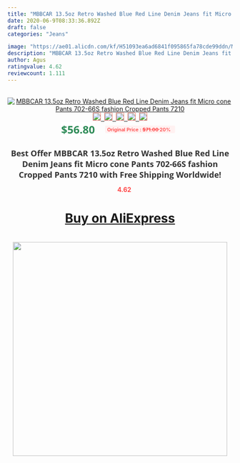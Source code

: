 ```yaml
---
title: "MBBCAR 13.5oz Retro Washed Blue Red Line Denim Jeans fit Micro cone Pants 702-66S fashion Cropped Pants 7210"
date: 2020-06-9T08:33:36.892Z
draft: false
categories: "Jeans"

image: "https://ae01.alicdn.com/kf/H51093ea6ad6841f095865fa78cde99ddn/MBBCAR-13-5oz-Retro-Washed-Blue-Red-Line-Denim-Jeans-fit-Micro-cone-Pants-702-66S.jpg"
description: "MBBCAR 13.5oz Retro Washed Blue Red Line Denim Jeans fit Micro cone Pants 702-66S fashion Cropped Pants 7210"
author: Agus
ratingvalue: 4.62
reviewcount: 1.111
---
```

<br>
<div style="text-align: center;">
<a href="https://s.click.aliexpress.com/e/_AAGghJ" target="_blank" rel="nofollow noopener noreferrer"><img alt="MBBCAR 13.5oz Retro Washed Blue Red Line Denim Jeans fit Micro cone Pants 702-66S fashion Cropped Pants 7210" class="magnifier-image" src="https://ae01.alicdn.com/kf/H51093ea6ad6841f095865fa78cde99ddn/MBBCAR-13-5oz-Retro-Washed-Blue-Red-Line-Denim-Jeans-fit-Micro-cone-Pants-702-66S.jpg_640x640.jpg">
<br>
<img style="border:1px solid salmon" src="https://ae01.alicdn.com/kf/H51093ea6ad6841f095865fa78cde99ddn/MBBCAR-13-5oz-Retro-Washed-Blue-Red-Line-Denim-Jeans-fit-Micro-cone-Pants-702-66S.jpg_120x120.jpg">&nbsp;&nbsp;<img style="border:1px solid salmon" src="https://ae01.alicdn.com/kf/H85bb1538bae1478a9b152aa6ad8eb62cp/MBBCAR-13-5oz-Retro-Washed-Blue-Red-Line-Denim-Jeans-fit-Micro-cone-Pants-702-66S.jpg_120x120.jpg">&nbsp;&nbsp;<img style="border:1px solid salmon" src="https://ae01.alicdn.com/kf/He4f4277a5c3242c3ad1bdc639d76f47bR/MBBCAR-13-5oz-Retro-Washed-Blue-Red-Line-Denim-Jeans-fit-Micro-cone-Pants-702-66S.jpg_120x120.jpg">&nbsp;&nbsp;<img style="border:1px solid salmon" src="https://ae01.alicdn.com/kf/Haf979e48ac1a45b29c5bc1a240f199a7S/MBBCAR-13-5oz-Retro-Washed-Blue-Red-Line-Denim-Jeans-fit-Micro-cone-Pants-702-66S.jpg_120x120.jpg">&nbsp;&nbsp;<img style="border:1px solid salmon" src="https://ae01.alicdn.com/kf/H96e51f0e05ba4b6eb461d8c299b26446y/MBBCAR-13-5oz-Retro-Washed-Blue-Red-Line-Denim-Jeans-fit-Micro-cone-Pants-702-66S.jpg_120x120.jpg"></a></div><br0>
<div style="text-align: center;"><span style="background-color: white; border: 0px; box-sizing: border-box; color: seagreen; display: inline-block; font-family: &quot;open sans&quot; , &quot;arial&quot; , &quot;helvetica&quot; , sans-serif , &quot;heiti&quot;; font-size: 24px; font-stretch: inherit; font-weight: 700; line-height: inherit; margin: 0px 10px 0px 0px; padding: 0px; vertical-align: middle;">$56.80 </span>
<span style="background: rgb(255 , 241 , 241); border-radius: 3px; border: 0px; box-sizing: border-box; color: #ff4747; display: inline-block; font-family: inherit; font-size: 12px; font-stretch: inherit; font-style: inherit; font-variant: inherit; font-weight: 600; line-height: inherit; margin: 0px; padding: 2px 5px; transform: scale(0.9); vertical-align: middle;">Original Price : <b style="text-decoration: line-through;">$71.00 </b> 20%&nbsp;&nbsp;</span></div>
<h1 style="color: #333333; display: inline-block; font-family: &quot;open sans&quot; , &quot;arial&quot; , &quot;helvetica&quot; , sans-serif , &quot;heiti&quot;; font-size: 18px; font-stretch: inherit; font-weight: 700; text-align: center;">Best Offer MBBCAR 13.5oz Retro Washed Blue Red Line Denim Jeans fit Micro cone Pants 702-66S fashion Cropped Pants 7210 with Free Shipping Worldwide!</h1>
<div style="color: #ff4747; text-align: center;">
<img src="https://4.bp.blogspot.com/-M0ZcTcb-5uY/XleCXlxnR4I/AAAAAAAAAEc/OrjgMkXV1oMQFaCRZj5HQwOCBcu3w1FegCPcBGAYYCw/s1600/star.png" style="height: 15px;">&nbsp;<b>4.62</b></div>
<div class="button_cont" align="center"><a class="buynow_a" href="https://s.click.aliexpress.com/e/_AAGghJ" target="_blank" rel="nofollow noopener noreferrer"><H1>Buy on AliExpress</H1></a></div><br>
<div class="separator" style="clear: both; text-align: center;">
<img src="https://lh3.googleusercontent.com/-pTy5HemUv9M/XlePHvY0dAI/AAAAAAAAAE4/0nX5iRUoIWY8eMW9Dpxeirr157OZliDIgCLcBGAsYHQ/s1600/badge.gif" width="480">
</div>
